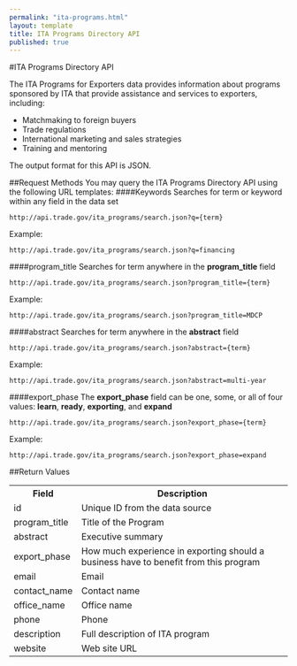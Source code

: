 ```yaml
---
permalink: "ita-programs.html"
layout: template
title: ITA Programs Directory API
published: true
---
```


#ITA Programs Directory API

The ITA Programs for Exporters data provides information about programs sponsored by ITA that provide assistance and services to exporters, including:

* Matchmaking to foreign buyers
* Trade regulations
* International marketing and sales strategies
* Training and mentoring

The output format for this API is JSON.

##Request Methods
You may query the ITA Programs Directory API using the following URL templates:
####Keywords
Searches for term or keyword within any field in the data set

    http://api.trade.gov/ita_programs/search.json?q={term}

Example:

    http://api.trade.gov/ita_programs/search.json?q=financing

####program_title
Searches for term anywhere in the **program_title** field

    http://api.trade.gov/ita_programs/search.json?program_title={term}

Example:

    http://api.trade.gov/ita_programs/search.json?program_title=MDCP

####abstract
Searches for term anywhere in the **abstract** field

    http://api.trade.gov/ita_programs/search.json?abstract={term}

Example:

    http://api.trade.gov/ita_programs/search.json?abstract=multi-year

####export_phase
The **export_phase** field can be one, some, or all of four values:  **learn**, **ready**, **exporting**, and **expand**

    http://api.trade.gov/ita_programs/search.json?export_phase={term}

Example:

    http://api.trade.gov/ita_programs/search.json?export_phase=expand


##Return Values
<table border="0">
<tr>
<th>Field</th>
<th>Description</th>
</tr>

<tr>
<td>id</td>
<td>Unique ID from the data source</td>
</tr>

<tr>
<td>program_title</td>
<td>Title of the Program</td>
</tr>

<tr>
<td>abstract</td>
<td>Executive summary</td>
</tr>

<tr>
<td>export_phase</td>
<td>How much experience in exporting should a business have to benefit from this program</td>
</tr>

<tr>
<td>email</td>
<td>Email</td>
</tr>

<tr>
<td>contact_name</td>
<td>Contact name</td>
</tr>

<tr>
<td>office_name</td>
<td>Office name</td>
</tr>

<tr>
<td>phone</td>
<td>Phone</td>
</tr>

<tr>
<td>description</td>
<td>Full description of ITA program</td>
</tr>

<tr>
<td>website</td>
<td>Web site URL</td>
</tr>

</table>